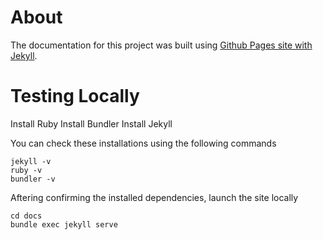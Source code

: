 # About 
The documentation for this project was built using [Github Pages site with Jekyll](https://docs.github.com/en/enterprise-server@3.2/pages/setting-up-a-github-pages-site-with-jekyll/about-github-pages-and-jekyll). 

# Testing Locally 

Install Ruby 
Install Bundler
Install Jekyll 

You can check these installations using the following commands 
```dotnetcli
jekyll -v
ruby -v
bundler -v
```

Aftering confirming the installed dependencies, launch the site locally
```
cd docs
bundle exec jekyll serve
```